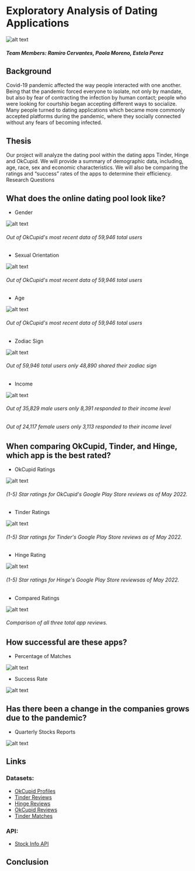 # Exploratory Analysis of Dating Applications

![alt text](best-dating-apps-FB.jpg)

##### Team Members: Ramiro Cervantes, Paola Moreno, Estela Perez



## Background

Covid-19 pandemic affected the way people interacted with one another. Being that the pandemic forced everyone to isolate, not only by mandate, but also by fear of contracting the infection by human contact; people who were looking for courtship began accepting different ways to socialize. Many people turned to dating applications which became more commonly accepted platforms during the pandemic, where they socially connected without any fears of becoming infected. 

## Thesis

Our project will analyze the dating pool within the dating apps Tinder, Hinge and OkCupid. We will provide a summary of demographic data, including, age, race, sex and economic characteristics. We will also be comparing the ratings and “success” rates of the apps to determine their efficiency.
Research Questions

## What does the online dating pool look like?
  * Gender

![alt text](estela_files/images_estela/gender_distribution.png)
###### Out of OkCupid's most recent data of 59,946 total users


  * Sexual Orientation

![alt text](estela_files/images_estela/total_user_orientation.png)
###### Out of OkCupid's most recent data of 59,946 total users


  * Age

![alt text](estela_files/images_estela/users_by_age_groups.png)
###### Out of OkCupid's most recent data of 59,946 total users


  * Zodiac Sign

![alt text](estela_files/images_estela/users_by_zodiac_signs.png)
###### Out of 59,946 total users only 48,890 shared their zodiac sign


  * Income

![alt text](estela_files/images_estela/males_and_females_income.png)
###### Out of 35,829 male users only 8,391 responded to their income level
###### Out of 24,117 female users only 3,113 responded to their income level


## When comparing OkCupid, Tinder, and Hinge, which app is the best rated?

  * OkCupid Ratings
  
![alt text](Ramiro_P1_Files/OkCupidPie.png)

###### (1-5) Star ratings for OkCupid's Google Play Store reviews as of May 2022.

  * Tinder Ratings

![alt text](Ramiro_P1_Files/TinderPie.png)

###### (1-5) Star ratings for Tinder's Google Play Store reviews as of May 2022.

  * Hinge Rating

![alt text](Ramiro_P1_Files/HingePie.png)

###### (1-5) Star ratings for Hinge's Google Play Store reviewsas of May 2022.

  * Compared Ratings

![alt text](Ramiro_P1_Files/ComparedRatings.png)

###### Comparison of all three total app reviews.

## How successful are these apps?

  * Percentage of Matches

![alt text](paoz_project/Matches.png)

  * Success Rate

![alt text](paoz_project/Success.png)

## Has there been a change in the companies grows due to the pandemic?

  * Quarterly Stocks Reports

![alt text](paoz_project/Stocks.png)


## Links

### Datasets: 
  * [OkCupid Profiles](https://www.kaggle.com/datasets/andrewmvd/okcupid-profiles)
  * [Tinder Reviews](https://www.kaggle.com/datasets/shivkumarganesh/tinder-google-play-store-review)
  * [Hinge Reviews](https://www.kaggle.com/datasets/shivkumarganesh/hinge-google-play-store-review)
  * [OkCupid Reviews](https://www.kaggle.com/datasets/shivkumarganesh/okcupid-google-play-store-reviews)
  * [Tinder Matches](https://www.kaggle.com/datasets/benroshan/tinder-millennial-match-rate)

### API:
  * [Stock Info API](https://www.alphavantage.co/)

## Conclusion


